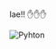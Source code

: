 
Iae!! ✋✋✋
<div style="display: inline_block">
  <img align="center" alt="Pyhton" src="https://img.shields.io/badge/Python-14354C?style=for-the-badge&logo=python&logoColor=white" />
</div><br/>
